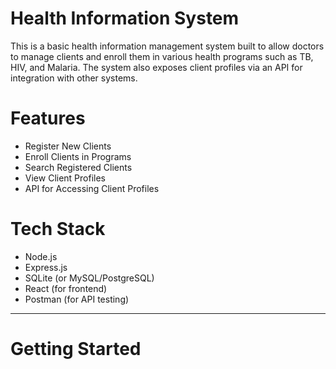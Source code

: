 # Health Information System

This is a basic health information management system built to allow doctors to manage clients and enroll them in various health programs such as TB, HIV, and Malaria. The system also exposes client profiles via an API for integration with other systems.

# Features

- Register New Clients
- Enroll Clients in Programs
- Search Registered Clients
- View Client Profiles
- API for Accessing Client Profiles

# Tech Stack

- Node.js
- Express.js
- SQLite (or MySQL/PostgreSQL)
- React (for frontend)
- Postman (for API testing)

---

# Getting Started
